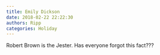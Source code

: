 ```yaml
---
title: Emily Dickson
date: 2018-02-22 22:22:30
authors: Ripp
categories: Holiday
---
```


 Robert Brown is the Jester. Has everyone forgot this fact???